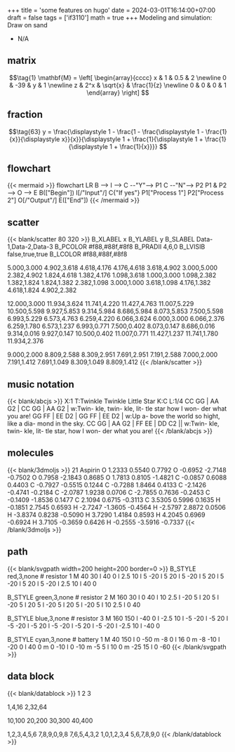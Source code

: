+++
title = 'some features on hugo'
date = 2024-03-01T16:14:00+07:00
draft = false
tags = ['if3110']
math = true
+++
Modeling and simulation: Draw on sand
<!--more-->

+ N/A


## matrix
$$\tag{1}
\mathbf{M} = \left[
\begin{array}{cccc}
x &  1 & 0.5 & 2 \newline
0 & -39 & y & 1 \newline
z & 2^x & \sqrt{x} & \frac{1}{z} \newline
0 & 0 & 0 & 1
\end{array}
\right]
$$


## fraction
$$\tag{63}
y = \frac{\displaystyle 1 - \frac{1 - \frac{\displaystyle 1 - \frac{1}{x}}{\displaystyle x}}{x}}{\displaystyle 1 + \frac{1}{\displaystyle 1 + \frac{1}{\displaystyle 1 + \frac{1}{x}}}}
$$


## flowchart
{{< mermaid >}}
flowchart LR
  B --> I --> C --"Y"--> P1
  C --"N"--> P2
  P1 & P2 --> O --> E
  B(["Begin"])
  I[/"Input"/]
  C{"If yes"}
  P1["Process 1"]
  P2["Process 2"]
  O[/"Output"/]
  E(["End"])
{{< /mermaid >}}


## scatter
{{< blank/scatter 80 320 >}}
B_XLABEL x
B_YLABEL y
B_SLABEL Data-1,Data-2,Data-3
B_PCOLOR #f88,#88f,#8f8
B_PRADII 4,6,0
B_LVISIB false,true,true
B_LCOLOR #f88,#88f,#8f8

5.000,3.000
4.902,3.618
4.618,4.176
4.176,4.618
3.618,4.902
3.000,5.000
2.382,4.902
1.824,4.618
1.382,4.176
1.098,3.618
1.000,3.000
1.098,2.382
1.382,1.824
1.824,1.382
2.382,1.098
3.000,1.000
3.618,1.098
4.176,1.382
4.618,1.824
4.902,2.382

12.000,3.000
11.934,3.624
11.741,4.220
11.427,4.763
11.007,5.229
10.500,5.598
9.927,5.853
9.314,5.984
8.686,5.984
8.073,5.853
7.500,5.598
6.993,5.229
6.573,4.763
6.259,4.220
6.066,3.624
6.000,3.000
6.066,2.376
6.259,1.780
6.573,1.237
6.993,0.771
7.500,0.402
8.073,0.147
8.686,0.016
9.314,0.016
9.927,0.147
10.500,0.402
11.007,0.771
11.427,1.237
11.741,1.780
11.934,2.376

9.000,2.000
8.809,2.588
8.309,2.951
7.691,2.951
7.191,2.588
7.000,2.000
7.191,1.412
7.691,1.049
8.309,1.049
8.809,1.412
{{< /blank/scatter >}}


## music notation
{{< blank/abcjs >}}
X:1
T:Twinkle Twinkle Little Star
K:C
L:1/4
CC GG | AA G2 | CC GG | AA G2 |
w:Twin- kle, twin- kle, lit- tle star how I won- der what you are!
GG FF | EE D2 | GG FF | EE D2 |
w:Up a- bove the world so hight, like a dia- mond in the sky.
CC GG | AA G2 | FF EE | DD C2 ||
w:Twin- kle, twin- kle, lit- tle star, how I won- der what you are!
{{< /blank/abcjs >}}


## molecules
{{< blank/3dmoljs >}}
21
Aspirin
O    1.2333    0.5540    0.7792
O   -0.6952   -2.7148   -0.7502
O    0.7958   -2.1843    0.8685
O    1.7813    0.8105   -1.4821
C   -0.0857    0.6088    0.4403
C   -0.7927   -0.5515    0.1244
C   -0.7288    1.8464    0.4133
C   -2.1426   -0.4741   -0.2184
C   -2.0787    1.9238    0.0706
C   -2.7855    0.7636   -0.2453
C   -0.1409   -1.8536    0.1477
C    2.1094    0.6715   -0.3113
C    3.5305    0.5996    0.1635
H   -0.1851    2.7545    0.6593
H   -2.7247   -1.3605   -0.4564
H   -2.5797    2.8872    0.0506
H   -3.8374    0.8238   -0.5090
H    3.7290    1.4184    0.8593
H    4.2045    0.6969   -0.6924
H    3.7105   -0.3659    0.6426
H   -0.2555   -3.5916   -0.7337
{{< /blank/3dmoljs >}}


## path
{{< blank/svgpath width=200 height=200 border=0 >}}
B_STYLE red,3,none # resistor 1
M 40 30
l 40 0 l 2.5 10
l 5 -20 l 5 20 l 5 -20 l 5 20 l 5 -20 l 5 20 l 5 -20
l 2.5 10 l 40 0

B_STYLE green,3,none # resistor 2
M 160 30
l 0 40 l 10 2.5 
l -20 5  l 20 5 l -20 5 l 20 5 l -20 5 l 20 5 l -20 5
l 10 2.5 l 0 40

B_STYLE blue,3,none # resistor 3
M 160 150
l -40 0 l -2.5 10
l -5 -20 l -5 20 l -5 -20 l -5 20 l -5 -20 l -5 20 l -5 -20
l -2.5 10 l -40 0

B_STYLE cyan,3,none # battery 1
M 40 150
l 0 -50
m -8 0 l 16 0
m -8 -10 l -20 0 l 40 0
m 0 -10 l 0 -10 m -5 5 l 10 0
m -25 15 l 0 -60 
{{< /blank/svgpath >}}


## data block
{{< blank/datablock >}}
1
2
3

1,4,16
2,32,64

10,100
20,200
30,300
40,400

1,2,3,4,5,6
7,8,9,0,9,8
7,6,5,4,3,2
1,0,1,2,3,4
5,6,7,8,9,0
{{< /blank/datablock >}}
